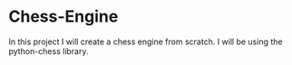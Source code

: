 # Chess-Engine
In this project I will create a chess engine from scratch. I will be using the python-chess library.

